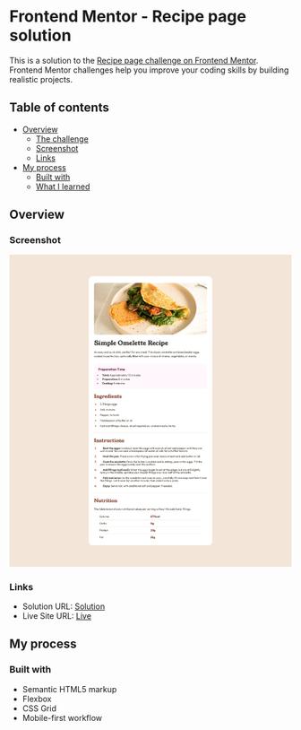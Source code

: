 # Frontend Mentor - Recipe page solution

This is a solution to the [Recipe page challenge on Frontend Mentor](https://www.frontendmentor.io/challenges/recipe-page-KiTsR8QQKm). Frontend Mentor challenges help you improve your coding skills by building realistic projects.

## Table of contents

- [Overview](#overview)
  - [The challenge](#the-challenge)
  - [Screenshot](#screenshot)
  - [Links](#links)
- [My process](#my-process)
  - [Built with](#built-with)
  - [What I learned](#what-i-learned)

## Overview

### Screenshot

![](./screenshot.png)

### Links

- Solution URL: [Solution](https://github.com/Hekimianz/recipe-page)
- Live Site URL: [Live](https://hekimianz.github.io/recipe-page/)

## My process

### Built with

- Semantic HTML5 markup
- Flexbox
- CSS Grid
- Mobile-first workflow
